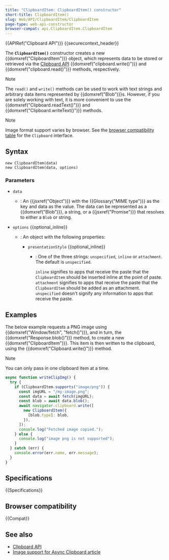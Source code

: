 ```yaml
---
title: "ClipboardItem: ClipboardItem() constructor"
short-title: ClipboardItem()
slug: Web/API/ClipboardItem/ClipboardItem
page-type: web-api-constructor
browser-compat: api.ClipboardItem.ClipboardItem
---
```


{{APIRef("Clipboard API")}} {{securecontext_header}}

The **`ClipboardItem()`** constructor creates a new {{domxref("ClipboardItem")}} object, which represents data to be stored or retrieved via the [Clipboard API](/en-US/docs/Web/API/Clipboard_API) {{domxref("clipboard.write()")}} and {{domxref("clipboard.read()")}} methods, respectively.

> [!NOTE]
> The `read()` and `write()` methods can be used to work with text strings and arbitrary data items represented by {{domxref("Blob")}}s. However, if you are solely working with text, it is more convenient to use the {{domxref("Clipboard.readText()")}} and {{domxref("Clipboard.writeText()")}} methods.

> [!NOTE]
> Image format support varies by browser. See the [browser compatibility table](/en-US/docs/Web/API/Clipboard#browser_compatibility) for the `Clipboard` interface.

## Syntax

```js-nolint
new ClipboardItem(data)
new ClipboardItem(data, options)
```

### Parameters

- `data`
  - : An {{jsxref("Object")}} with the {{Glossary("MIME type")}} as the key and data as the value.
    The data can be represented as a {{domxref("Blob")}}, a string, or a {{jsxref("Promise")}} that resolves to either a `Blob` or string.
- `options` {{optional_inline}}

  - : An object with the following properties:

    - `presentationStyle` {{optional_inline}}

      - : One of the three strings: `unspecified`, `inline` or `attachment`.
        The default is `unspecified`.

        `inline` signifies to apps that receive the paste that the `ClipboardItem` should be inserted inline at the point of paste. `attachment` signifies to apps that receive the paste that the `ClipboardItem` should be added as an attachment. `unspecified` doesn't signify any information to apps that receive the paste.

## Examples

The below example requests a PNG image using {{domxref("Window/fetch", "fetch()")}}, and in turn, the {{domxref("Response.blob()")}} method, to create a new {{domxref("ClipboardItem")}}.
This item is then written to the clipboard, using the {{domxref("Clipboard.write()")}} method.

> [!NOTE]
> You can only pass in one clipboard item at a time.

```js
async function writeClipImg() {
  try {
    if (ClipboardItem.supports("image/png")) {
      const imgURL = "/my-image.png";
      const data = await fetch(imgURL);
      const blob = await data.blob();
      await navigator.clipboard.write([
        new ClipboardItem({
          [blob.type]: blob,
        }),
      ]);
      console.log("Fetched image copied.");
    } else {
      console.log("image png is not supported");
    }
  } catch (err) {
    console.error(err.name, err.message);
  }
}
```

## Specifications

{{Specifications}}

## Browser compatibility

{{Compat}}

## See also

- [Clipboard API](/en-US/docs/Web/API/Clipboard_API)
- [Image support for Async Clipboard article](https://web.dev/articles/async-clipboard)

